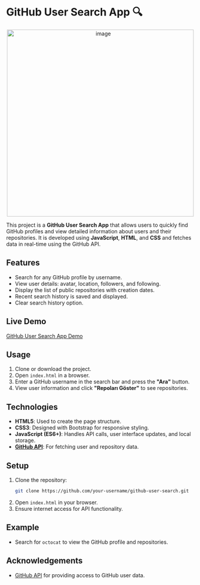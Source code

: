 # GitHub User Search App 🔍

<p align="center">
 <img width="500" alt="image" src="https://github.com/user-attachments/assets/93939d78-1cb7-4612-8542-304d2238f573" />


</p>

This project is a **GitHub User Search App** that allows users to quickly find GitHub profiles and view detailed information about users and their repositories. It is developed using **JavaScript**, **HTML**, and **CSS** and fetches data in real-time using the GitHub API.

## Features
- Search for any GitHub profile by username.
- View user details: avatar, location, followers, and following.
- Display the list of public repositories with creation dates.
- Recent search history is saved and displayed.
- Clear search history option.

## Live Demo
[GitHub User Search App Demo](https://your-vercel-link.vercel.app/)

## Usage
1. Clone or download the project.
2. Open `index.html` in a browser.
3. Enter a GitHub username in the search bar and press the **"Ara"** button.
4. View user information and click **"Repoları Göster"** to see repositories.

## Technologies
- **HTML5**: Used to create the page structure.
- **CSS3**: Designed with Bootstrap for responsive styling.
- **JavaScript (ES6+)**: Handles API calls, user interface updates, and local storage.
- **[GitHub API](https://docs.github.com/en/rest)**: For fetching user and repository data.

## Setup
1. Clone the repository:
   ```bash
   git clone https://github.com/your-username/github-user-search.git
   ```
2. Open `index.html` in your browser.
3. Ensure internet access for API functionality.

## Example
- Search for `octocat` to view the GitHub profile and repositories.

## Acknowledgements
- [GitHub API](https://docs.github.com/en/rest) for providing access to GitHub user data.
